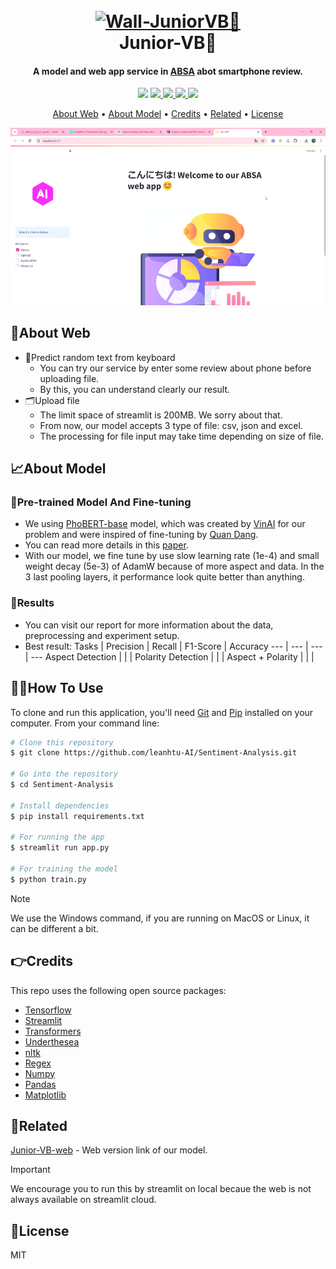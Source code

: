 
<h1 align="center">
  <br>
  <a href=""><img src="https://t4.ftcdn.net/jpg/06/82/81/33/360_F_682813378_Mb1bNS72oaJvoKwWpGcSvrqeK4HBkekf.jpg" alt="Wall-JuniorVB🤖" width="300"></a>
  <br>
  Junior-VB🤖
  <br>
</h1>

<h4 align="center">A model and web app service in <a href="https://monkeylearn.com/blog/what-is-aspect-based-sentiment-analysis/" target="_blank">ABSA</a> abot smartphone review.</h4>

<p align="center">
  <a href="https://jvb-corp.com/vi"><img src="https://img.shields.io/badge/jvb--corp-vi-black?color=red"></a>
  <a href="https://img.shields.io/badge/release-1.0.0-black?color=%23c6e2ff">
      <img src="https://img.shields.io/badge/release-1.0.0-black?color=%23c6e2ff">
  </a>
  <a href="https://www.facebook.com/lnht1808.secsip">
    <img src="https://img.shields.io/badge/Facebook-green?style=flat&logo=facebook&color=24A3BB">
  </a>
  <a href="https://mail.google.com/mail/u/3/#inbox">
    <img src="https://img.shields.io/badge/contact-gmail-black?logo=gmail&color=%23fe935e">
  </a>
  <a href="https://img.shields.io/badge/license-MIT-green?style=flat&labelColor=gray">
    <img src="https://img.shields.io/badge/license-MIT-green?style=flat&labelColor=gray">
  </a>
</p>

<p align="center">
  <a href="#about-web">About Web</a> •
  <a href="#about-model">About Model</a> •
  <a href="#credits">Credits</a> •
  <a href="#related">Related</a> •
  <a href="#license">License</a>
</p>

<p align="center">
  <img src="lottiefiles/example.gif" alt="Alt Text">
<p>

## 🤗About Web

* 📝Predict random text from keyboard
  - You can try our service by enter some review about phone before uploading file.
  - By this, you can understand clearly our result.
* 🗂️Upload file
  - The limit space of streamlit is 200MB. We sorry about that.
  - From now, our model accepts 3 type of file: csv, json and excel.
  - The processing for file input may take time depending on size of file.

## 📈About Model
### 🤝Pre-trained Model And Fine-tuning
 - We using [PhoBERT-base](https://huggingface.co/vinai/phobert-base) model, which was created by [VinAI](https://github.com/VinAIResearch) for our problem and were inspired of fine-tuning by [Quan Dang](https://github.com/ds4v/absa-vlsp-2018).
 - You can read more details in this [paper](https://github.com/ds4v/absa-vlsp-2018/blob/main/Paper.pdf).
 - With our model, we fine tune by use slow learning rate (1e-4) and small weight decay (5e-3) of AdamW because of more aspect and data. In the 3 last pooling layers, it performance look quite better than anything.

### 🌊Results
 - You can visit our report for more information about the data, preprocessing and experiment setup.
 - Best result:
Tasks | Precision | Recall | F1-Score | Accuracy 
 --- | --- | --- | --- 
Aspect Detection | | | 
Polarity Detection | | |
Aspect + Polarity | | | 

## 🧑‍💻How To Use

To clone and run this application, you'll need [Git](https://git-scm.com) and [Pip](https://pip.pypa.io/en/stable/installation/) installed on your computer. From your command line:

```bash
# Clone this repository
$ git clone https://github.com/leanhtu-AI/Sentiment-Analysis.git

# Go into the repository
$ cd Sentiment-Analysis

# Install dependencies
$ pip install requirements.txt

# For running the app
$ streamlit run app.py

# For training the model
$ python train.py

```

> [!NOTE]  
> We use the Windows command, if you are running on MacOS or Linux, it can be different a bit.

## 👉Credits
This repo uses the following open source packages:
- [Tensorflow](https://www.tensorflow.org/?hl=vi)
- [Streamlit](https://streamlit.io/)
- [Transformers](https://github.com/huggingface/transformers)
- [Underthesea](https://github.com/undertheseanlp/underthesea)
- [nltk](https://github.com/nltk/nltk)
- [Regex](https://github.com/ziishaned/learn-regex)
- [Numpy](https://numpy.org/)
- [Pandas](https://pandas.pydata.org/)
- [Matplotlib](https://matplotlib.org/stable/)

## 📢Related
[Junior-VB-web]() - Web version link of our model.

> [!IMPORTANT]
> We encourage you to run this by streamlit on local becaue the web is not always available on streamlit cloud.

## 📝License

MIT